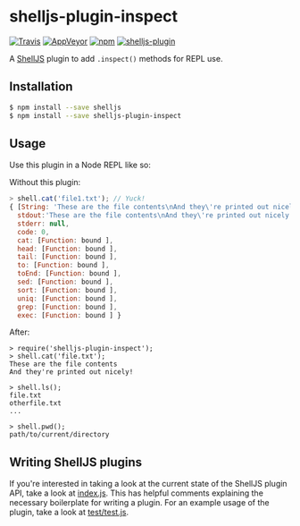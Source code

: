 # shelljs-plugin-inspect

[![Travis](https://img.shields.io/travis/nfischer/shelljs-plugin-inspect/master.svg?style=flat-square&label=unix)](https://travis-ci.org/nfischer/shelljs-plugin-inspect)
[![AppVeyor](https://img.shields.io/appveyor/ci/shelljs/shelljs-plugin-inspect/master.svg?style=flat-square&label=windows)](https://ci.appveyor.com/project/shelljs/shelljs-plugin-inspect/branch/master)
[![npm](https://img.shields.io/npm/v/shelljs-plugin-inspect.svg?style=flat-square)](https://www.npmjs.com/package/shelljs-plugin-inspect)
[![shelljs-plugin](https://img.shields.io/badge/shelljs-plugin-brightgreen.svg?style=flat-square)](https://github.com/shelljs/shelljs/wiki/Using-ShellJS-Plugins)

A [ShellJS](https://github.com/shelljs/shelljs) plugin to add `.inspect()`
methods for REPL use.

## Installation

```bash
$ npm install --save shelljs
$ npm install --save shelljs-plugin-inspect
```

## Usage

Use this plugin in a Node REPL like so:

Without this plugin:

```javascript
> shell.cat('file1.txt'); // Yuck!
{ [String: 'These are the file contents\nAnd they\'re printed out nicely!\n']
  stdout:'These are the file contents\nAnd they\'re printed out nicely!\n',
  stderr: null,
  code: 0,
  cat: [Function: bound ],
  head: [Function: bound ],
  tail: [Function: bound ],
  to: [Function: bound ],
  toEnd: [Function: bound ],
  sed: [Function: bound ],
  sort: [Function: bound ],
  uniq: [Function: bound ],
  grep: [Function: bound ],
  exec: [Function: bound ] }
```

After:

```
> require('shelljs-plugin-inspect');
> shell.cat('file.txt');
These are the file contents
And they're printed out nicely!

> shell.ls();
file.txt
otherfile.txt
...

> shell.pwd();
path/to/current/directory
```

## Writing ShellJS plugins

If you're interested in taking a look at the current state of the ShellJS plugin
API, take a look at [index.js](index.js). This has helpful comments explaining
the necessary boilerplate for writing a plugin. For an example usage of the
plugin, take a look at [test/test.js](test/test.js).
